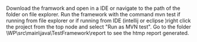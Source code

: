 # 

Download the framwork and open in a IDE or navigate to the path of the folder on file explorer.
Run the framework with the command mvn test if running from file explorer or if running from IDE (intellij or eclipse )right click the project from the top node and select "Run as MVN test". 
Go to the folder \\WP\src\main\java\TestFramework\report to see the htmp report generated.

